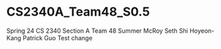 # CS2340A_Team48_S0.5
Spring 24 CS 2340 Section A Team 48
Summer McRoy
Seth Shi
Hoyeon-Kang
Patrick Guo
Test change